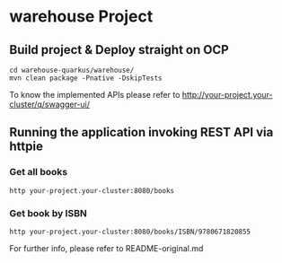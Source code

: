 # warehouse Project

## Build project & Deploy straight on OCP
```
cd warehouse-quarkus/warehouse/
mvn clean package -Pnative -DskipTests
```


To know the implemented APIs please refer to http://your-project.your-cluster/q/swagger-ui/

## Running the application invoking REST API via httpie
### Get all books
```
http your-project.your-cluster:8080/books
```


### Get book by ISBN
```
http your-project.your-cluster:8080/books/ISBN/9780671820855
```


For further info, please refer to README-original.md
